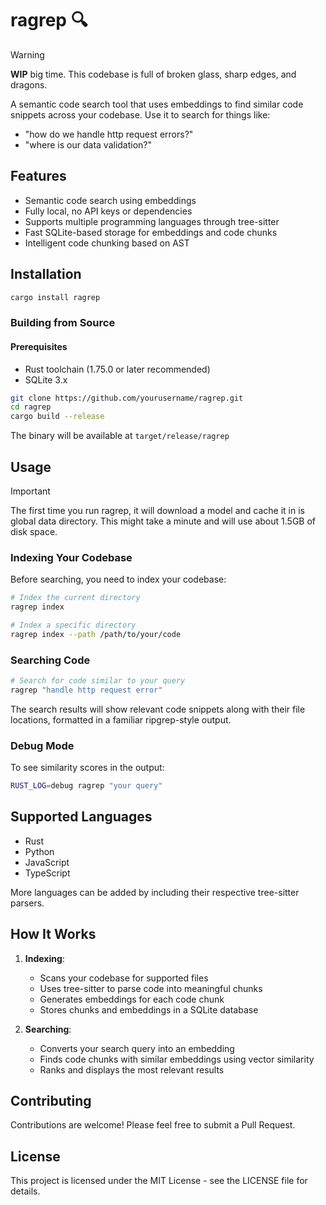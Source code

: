 # ragrep 🔍

> [!WARNING]
> **WIP** big time. This codebase is full of broken glass, sharp edges, and dragons.

A semantic code search tool that uses embeddings to find similar code snippets across your codebase. Use it to search for things like:

- "how do we handle http request errors?"
- "where is our data validation?"

## Features

- Semantic code search using embeddings
- Fully local, no API keys or dependencies
- Supports multiple programming languages through tree-sitter
- Fast SQLite-based storage for embeddings and code chunks
- Intelligent code chunking based on AST

## Installation

```bash
cargo install ragrep
```

### Building from Source

#### Prerequisites

- Rust toolchain (1.75.0 or later recommended)
- SQLite 3.x

```bash
git clone https://github.com/yourusername/ragrep.git
cd ragrep
cargo build --release
```

The binary will be available at `target/release/ragrep`

## Usage

> [!IMPORTANT]
> The first time you run ragrep, it will download a model and cache it in is global data directory. This might take a minute and will use about 1.5GB of disk space.

### Indexing Your Codebase

Before searching, you need to index your codebase:

```bash
# Index the current directory
ragrep index

# Index a specific directory
ragrep index --path /path/to/your/code
```

### Searching Code

```bash
# Search for code similar to your query
ragrep "handle http request error"
```

The search results will show relevant code snippets along with their file locations, formatted in a familiar ripgrep-style output.

### Debug Mode

To see similarity scores in the output:

```bash
RUST_LOG=debug ragrep "your query"
```

## Supported Languages

- Rust
- Python
- JavaScript
- TypeScript

More languages can be added by including their respective tree-sitter parsers.

## How It Works

1. **Indexing**:
   - Scans your codebase for supported files
   - Uses tree-sitter to parse code into meaningful chunks
   - Generates embeddings for each code chunk
   - Stores chunks and embeddings in a SQLite database

2. **Searching**:
   - Converts your search query into an embedding
   - Finds code chunks with similar embeddings using vector similarity
   - Ranks and displays the most relevant results

## Contributing

Contributions are welcome! Please feel free to submit a Pull Request.

## License

This project is licensed under the MIT License - see the LICENSE file for details.
